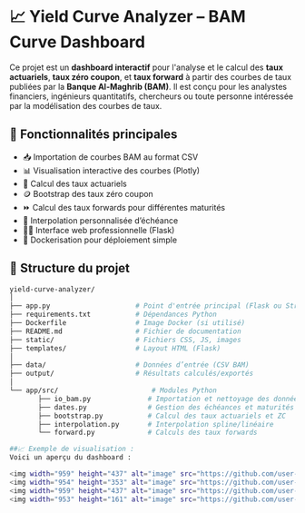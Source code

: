 # 📈 Yield Curve Analyzer – BAM Curve Dashboard

Ce projet est un **dashboard interactif** pour l'analyse et le calcul des **taux actuariels**, **taux zéro coupon**, et **taux forward** à partir des courbes de taux publiées par la **Banque Al-Maghrib (BAM)**. Il est conçu pour les analystes financiers, ingénieurs quantitatifs, chercheurs ou toute personne intéressée par la modélisation des courbes de taux.

## 🧰 Fonctionnalités principales

- 📥 Importation de courbes BAM au format CSV
- 📊 Visualisation interactive des courbes (Plotly)
- 🧮 Calcul des taux actuariels
- 🪙 Bootstrap des taux zéro coupon
- ⏩ Calcul des taux forwards pour différentes maturités
- 🧩 Interpolation personnalisée d’échéance
- 🧑‍💻 Interface web professionnelle (Flask)
- 🐳 Dockerisation pour déploiement simple

## 📂 Structure du projet

```bash
yield-curve-analyzer/
│
├── app.py                     # Point d'entrée principal (Flask ou Streamlit)
├── requirements.txt           # Dépendances Python
├── Dockerfile                 # Image Docker (si utilisé)
├── README.md                  # Fichier de documentation
├── static/                    # Fichiers CSS, JS, images
├── templates/                 # Layout HTML (Flask)
│
├── data/                      # Données d’entrée (CSV BAM)
├── output/                    # Résultats calculés/exportés
│
└── app/src/                       # Modules Python
       ├── io_bam.py              # Importation et nettoyage des données BAM
       ├── dates.py               # Gestion des échéances et maturités
       ├── bootstrap.py           # Calcul des taux actuariels et ZC
       ├── interpolation.py       # Interpolation spline/linéaire
       └── forward.py             # Calculs des taux forwards

##📈 Exemple de visualisation :
Voici un aperçu du dashboard :

<img width="959" height="437" alt="image" src="https://github.com/user-attachments/assets/dfc1ab4c-178d-413e-b24e-6e251804a27c" />
<img width="954" height="353" alt="image" src="https://github.com/user-attachments/assets/4e2d3dd8-3087-4332-8c97-f28f357fdcef" />
<img width="959" height="437" alt="image" src="https://github.com/user-attachments/assets/3862a5ba-90cf-4e23-9639-9f1b212f5bbb" />
<img width="953" height="161" alt="image" src="https://github.com/user-attachments/assets/09c57783-2b94-445f-97e0-541e18f1f9cf" />









